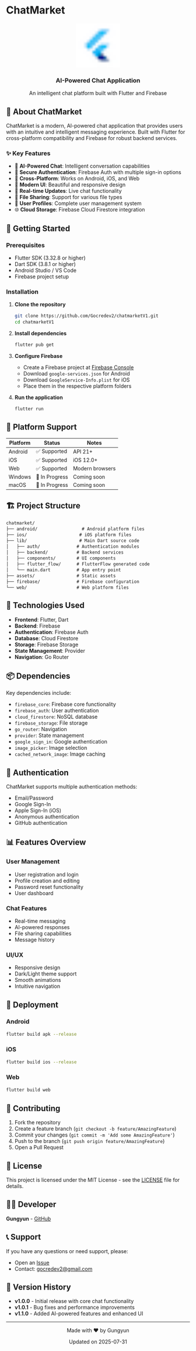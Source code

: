 # ChatMarket

<div align="center">
  <img src="assets/images/favicon.png" alt="ChatMarket Logo" width="120" height="120">
  <h3>AI-Powered Chat Application</h3>
  <p>An intelligent chat platform built with Flutter and Firebase</p>
</div>

## 📱 About ChatMarket

ChatMarket is a modern, AI-powered chat application that provides users with an intuitive and intelligent messaging experience. Built with Flutter for cross-platform compatibility and Firebase for robust backend services.

### ✨ Key Features

- 🤖 **AI-Powered Chat**: Intelligent conversation capabilities
- 🔐 **Secure Authentication**: Firebase Auth with multiple sign-in options
- 📱 **Cross-Platform**: Works on Android, iOS, and Web
- 🎨 **Modern UI**: Beautiful and responsive design
- 🔄 **Real-time Updates**: Live chat functionality
- 📁 **File Sharing**: Support for various file types
- 👤 **User Profiles**: Complete user management system
- 🌐 **Cloud Storage**: Firebase Cloud Firestore integration

## 🚀 Getting Started

### Prerequisites

- Flutter SDK (3.32.8 or higher)
- Dart SDK (3.8.1 or higher)
- Android Studio / VS Code
- Firebase project setup

### Installation

1. **Clone the repository**
   ```bash
   git clone https://github.com/Gocredev2/chatmarketV1.git
   cd chatmarketV1
   ```

2. **Install dependencies**
   ```bash
   flutter pub get
   ```

3. **Configure Firebase**
   - Create a Firebase project at [Firebase Console](https://console.firebase.google.com/)
   - Download `google-services.json` for Android
   - Download `GoogleService-Info.plist` for iOS
   - Place them in the respective platform folders

4. **Run the application**
   ```bash
   flutter run
   ```

## 📱 Platform Support

| Platform | Status | Notes |
|----------|--------|-------|
| Android | ✅ Supported | API 21+ |
| iOS | ✅ Supported | iOS 12.0+ |
| Web | ✅ Supported | Modern browsers |
| Windows | 🔄 In Progress | Coming soon |
| macOS | 🔄 In Progress | Coming soon |

## 🏗️ Project Structure

```
chatmarket/
├── android/                 # Android platform files
├── ios/                    # iOS platform files
├── lib/                    # Main Dart source code
│   ├── auth/              # Authentication modules
│   ├── backend/           # Backend services
│   ├── components/        # UI components
│   ├── flutter_flow/      # FlutterFlow generated code
│   └── main.dart          # App entry point
├── assets/                # Static assets
├── firebase/              # Firebase configuration
└── web/                   # Web platform files
```

## 🔧 Technologies Used

- **Frontend**: Flutter, Dart
- **Backend**: Firebase
- **Authentication**: Firebase Auth
- **Database**: Cloud Firestore
- **Storage**: Firebase Storage
- **State Management**: Provider
- **Navigation**: Go Router

## 📦 Dependencies

Key dependencies include:
- `firebase_core`: Firebase core functionality
- `firebase_auth`: User authentication
- `cloud_firestore`: NoSQL database
- `firebase_storage`: File storage
- `go_router`: Navigation
- `provider`: State management
- `google_sign_in`: Google authentication
- `image_picker`: Image selection
- `cached_network_image`: Image caching

## 🔐 Authentication

ChatMarket supports multiple authentication methods:
- Email/Password
- Google Sign-In
- Apple Sign-In (iOS)
- Anonymous authentication
- GitHub authentication

## 📊 Features Overview

### User Management
- User registration and login
- Profile creation and editing
- Password reset functionality
- User dashboard

### Chat Features
- Real-time messaging
- AI-powered responses
- File sharing capabilities
- Message history

### UI/UX
- Responsive design
- Dark/Light theme support
- Smooth animations
- Intuitive navigation

## 🚀 Deployment

### Android
```bash
flutter build apk --release
```

### iOS
```bash
flutter build ios --release
```

### Web
```bash
flutter build web
```

## 🤝 Contributing

1. Fork the repository
2. Create a feature branch (`git checkout -b feature/AmazingFeature`)
3. Commit your changes (`git commit -m 'Add some AmazingFeature'`)
4. Push to the branch (`git push origin feature/AmazingFeature`)
5. Open a Pull Request

## 📄 License

This project is licensed under the MIT License - see the [LICENSE](LICENSE) file for details.

## 👨‍💻 Developer

**Gungyun** - [GitHub](https://github.com/Gocredev2)

## 📞 Support

If you have any questions or need support, please:
- Open an [Issue](https://github.com/Gocredev2/chatmarketV1/issues)
- Contact: gocredev2@gmail.com

## 🔄 Version History

- **v1.0.0** - Initial release with core chat functionality
- **v1.0.1** - Bug fixes and performance improvements
- **v1.1.0** - Added AI-powered features and enhanced UI

---

<div align="center">
  <p>Made with ❤️ by Gungyun</p>
  <p>Updated on 2025-07-31</p>
</div>
